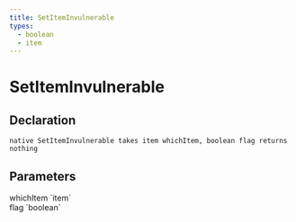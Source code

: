 ```yaml
---
title: SetItemInvulnerable
types:
  - boolean
  - item
---
```


# SetItemInvulnerable

## Declaration

```
native SetItemInvulnerable takes item whichItem, boolean flag returns nothing
```

## Parameters
<dl>
  <dt>whichItem `item`</dt>
  <dd></dd>

  <dt>flag `boolean`</dt>
  <dd></dd>
</dl>